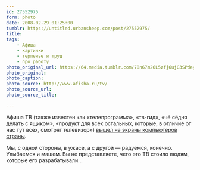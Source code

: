 ```yaml
---
id: 27552975
form: photo
date: 2008-02-29 01:25:00
tumblr: https://untitled.urbansheep.com/post/27552975/
title:
tags:
    - Афиша
    - картинки
    - терпенье и труд
    - про работу
photo_original_url: https://64.media.tumblr.com/78n67m26L5zfj6ujG3SPdeyT_640.gif
photo_original:
photo_caption: 
photo_source: http://www.afisha.ru/tv/
photo_source_url:
photo_source_title:

---
```


<p>Афиша ТВ (также известен как «телепрограмма», «тв-гид», «чё сёдня делать с ящиком», «продукт для всех остальных, которые, в отличие от нас тут всех, смотрят телевизор») <a href="http://www.afisha.ru/tv/">вышел на экраны компьютеров страны</a>.</p>

<p>Мы, с одной стороны, в ужасе, а с другой — радуемся, конечно. Улыбаемся и машем. Вы не представляете, чего это ТВ стоило людям, которые его разрабатывали…</p>
